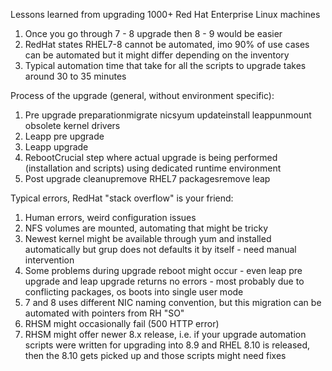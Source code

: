 Lessons learned from upgrading 1000+ Red Hat Enterprise Linux machines

1. Once you go through 7 - 8 upgrade then 8 - 9 would be easier 
2. RedHat states RHEL7-8 cannot be automated, imo 90% of use cases can be automated but it might differ depending on the inventory
3. Typical automation time that take for all the scripts to upgrade takes around 30 to 35 minutes

Process of the upgrade (general, without environment specific):
1. Pre upgrade preparationmigrate nicsyum updateinstall leappunmount obsolete kernel drivers
2. Leapp pre upgrade
3. Leapp upgrade
4. RebootCrucial step where actual upgrade is being performed (installation and scripts) using dedicated runtime environment
5. Post upgrade cleanupremove RHEL7 packagesremove leap

Typical errors, RedHat "stack overflow" is your friend:
1. Human errors, weird configuration issues
2. NFS volumes are mounted, automating that might be tricky
3. Newest kernel might be available through yum and installed automatically but grup does not defaults it by itself - need manual intervention
4. Some problems during upgrade reboot might occur - even leap pre upgrade and leap upgrade returns no errors - most probably due to conflicting packages, os boots into single user mode
5. 7 and 8 uses different NIC naming convention, but this migration can be automated with pointers from RH "SO"
6. RHSM might occasionally fail (500 HTTP error)
7. RHSM might offer newer 8.x release, i.e. if your upgrade automation scripts were written for upgrading into 8.9 and RHEL 8.10 is released, then the 8.10 gets picked up and those scripts might need fixes
